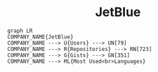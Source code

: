 <h1 align="center">JetBlue</h1>

```mermaid
graph LR
COMPANY_NAME{JetBlue}
COMPANY_NAME ---> U{Users} ---> UN[79]
COMPANY_NAME ---> R{Repositories} ---> RN[723]
COMPANY_NAME ---> G{Gists} ---> GN[351]
COMPANY_NAME ---> ML{Most Used<br>Languages}
```
